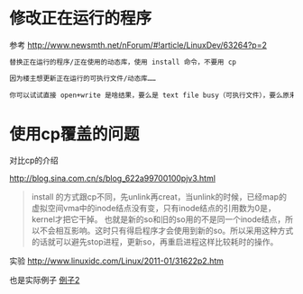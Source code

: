 # 修改正在运行的程序

参考 http://www.newsmth.net/nForum/#!article/LinuxDev/63264?p=2

```bash
替换正在运行的程序/正在使用的动态库，使用 install 命令，不要用 cp 
```

```bash
因为楼主想更新正在运行的可执行文件/动态库…… 
  
你可以试试直接 open+write 是啥结果，要么是 text file busy（可执行文件），要么原来的进程崩溃（动态库） 
```

# 使用cp覆盖的问题

对比cp的介绍

http://blog.sina.com.cn/s/blog_622a99700100pjv3.html

> install 的方式跟cp不同，先unlink再creat，当unlink的时候，已经map的虚拟空间vma中的inode结点没有变，只有inode结点的引用数为0是，kernel才把它干掉。
> 也就是新的so和旧的so用的不是同一个inode结点，所以不会相互影响。这时只有得启程序才会使用到新的so。所以采用这种方式的话就可以避先stop进程，更新so，再重启进程这样比较耗时的操作。

实验 http://www.linuxidc.com/Linux/2011-01/31622p2.htm

也是实际例子 [例子2](http://www.piao2010.com/%E4%B8%BA%E4%BD%95cp%E8%A6%86%E7%9B%96%E8%BF%9B%E7%A8%8B%E7%9A%84%E5%8A%A8%E6%80%81%E5%BA%93so%E4%BC%9A%E5%AF%BC%E8%87%B4coredump)